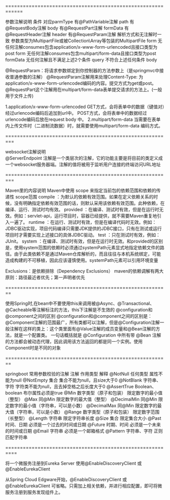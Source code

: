 ============================================================

参数注解说明
条件 	                                                                对应parmType
有@PathVariable注解 	                                                path
有@RequestBody注解 	                                                    body
有@RequestPart注解 	                                                    formData
有@RequestHeader注解 	                                                header
有@RequestParam注解 	                                                解析方式和无注解时一致
参数类型为MultipartFile或被Collection\Array等包装的MultipartFile 	        form
无任何注解consumes包含application/x-www-form-urlencoded且接口类型为post 	form
无任何注解consumes包含multipart/form-data且接口类型为post 	            formData
无任何注解且不满足上述2个条件 	                                        query
不符合上述任何条件 	                                                    body

@RequestParam：将请求参数绑定到你控制器的方法参数上（是springmvc中接收普通参数的注解）
@RequestParam注解用来处理Content-Type: 为 application/x-www-form-urlencoded编码的内容。提交方式为get或post。
@RequestPart这个注解用在multipart/form-data表单提交请求的方法上。(一般用于文件上传)

1.application/x-www-form-urlencoded
GET方式，会将表单中的数据（键值对）经过urlencode编码后追加到url中。
POST方式，会将表单中的数据经过urlencode编码后放在request body 中。
2.multipart/form-data
当需要在表单内上传文件时（二进制流数据）时，就需要使用multipart/form-data 编码方式。    

=========================================================   
 
websocket注解说明    
@ServerEndpoint 注解是一个类层次的注解，它的功能主要是将目前的类定义成一个websocket服务器端。注解的值将被用于监听用户连接的终端访问URL地址

=========================================================

Maven里的内容说明
Maven中使用 scope 来指定当前包的依赖范围和依赖的传递性
scope范围
compile ：为默认的依赖有效范围。如果在定义依赖关系的时候，没有明确指定依赖有效范围的话，则默认采用该依赖有效范围。此种依赖，在编译、运行、测试时均有效。
provided ：在编译、测试时有效，但是在运行时无效。例如：servlet-api，运行项目时，容器已经提供，就不需要Maven重复地引入一遍了。
runtime ：在运行、测试时有效，但是在编译代码时无效。例如：JDBC驱动实现，项目代码编译只需要JDK提供的JDBC接口，只有在测试或运行项目时才需要实现上述接口的具体JDBC驱动。
test ：只在测试时有效，例如：JUnit。
system ：在编译、测试时有效，但是在运行时无效。和provided的区别是，使用system范围的依赖时必须通过systemPath元素显式地指定依赖文件的路径。由于此类依赖不是通过Maven仓库解析的，而且往往与本机系统绑定，可能造成构建的不可移植，因此应该谨慎使用。systemPath元素可以引用环境变量

Exclusions：是依赖排除（Dependency Exclusions） 
maven的依赖调解有两大原则：路径最近者优先；第一声明者优先

========================================================

使用Spring时,在bean中不要使用this来调用被@Async、@Transactional、@Cacheable等注解标注的方法，this下注解是不生效的
@configuration和@component之间的区别
@configuration和@component之间的区别是：@Component注解的范围最广，所有类都可以注解，但是@Configuration注解一般注解在这样的类上：这个类里面有@Value注解的成员变量和@Bean注解的方法，就是一个配置类。
一句话概括就是 @Configuration 中所有带 @Bean 注解的方法都会被动态代理，因此调用该方法返回的都是同一个实例。使用Component时是不同的对象

========================================================

springboot 常用参数校验的注解
注解 	        作用类型 	            解释
@NotNull 	    任何类型 	            属性不能为null
@NotEmpty 	    集合 	                集合不能为null，且size大于0
@NotBlank 	    字符串、字符 	        字符类不能为null，且去掉空格之后长度大于0
@AssertTrue 	Boolean、boolean 	    布尔属性必须是true
@Min 	        数字类型（原子和包装） 	限定数字的最小值（整型）
@Max 	        同@Min 	                限定数字的最大值（整型）
@DecimalMin 	同@Min 	                限定数字的最小值（字符串，可以是小数）
@DecimalMax 	同@Min 	                限定数字的最大值（字符串，可以是小数）
@Range 	        数字类型（原子和包装） 	限定数字范围（长整型）
@Length 	    字符串 	                限定字符串长度
@Size 	        集合 	                限定集合大小
@Past 	        时间、日期 	            必须是一个过去的时间或日期
@Future 	    时期、时间 	            必须是一个未来的时间或日期
@Email 	        字符串 	                必须是一个邮箱格式
@Pattern 	    字符串、字符 	        正则匹配字符串

==========================================================

将一个微服务注册到Eureka Server
使用@EnableDiscoveryClient 或@EnableEurekaClient

从Spring Cloud Edgware开始，@EnableDiscoveryClient 或@EnableEurekaClient 可省略。只需加上相关依赖，并进行相应配置，即可将微服务注册到服务发现组件上。